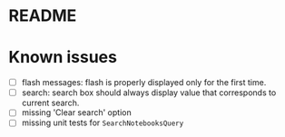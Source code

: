 # README


# Known issues
- [ ] flash messages: flash is properly displayed only for the first time.
- [ ] search: search box should always display value that corresponds to current search.
- [ ] missing 'Clear search' option
- [ ] missing unit tests for `SearchNotebooksQuery`
